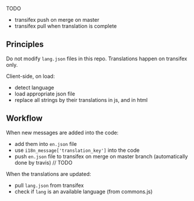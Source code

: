 TODO 
- transifex push on merge on master
- transifex pull when translation is complete

## Principles

Do not modify `lang.json` files in this repo. Translations happen on transifex only.

Client-side, on load:
- detect language
- load appropriate json file
- replace all strings by their translations in js, and in html


## Workflow

When new messages are added into the code:
- add them into `en.json` file
- use `i18n_message['translation_key']` into the code
- push `en.json` file to transifex on merge on master branch (automatically done by travis) // TODO

When the translations are updated:
- pull `lang.json` from transifex
- check if `lang` is an available language (from commons.js)

